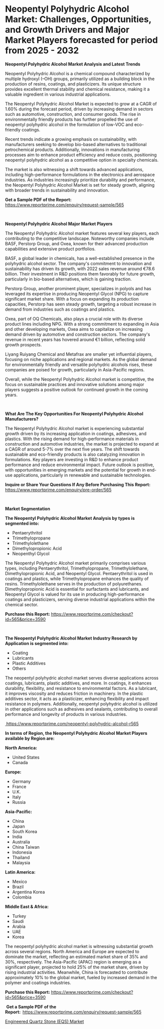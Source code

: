 <p><h1>Neopentyl Polyhydric Alcohol Market: Challenges, Opportunities, and Growth Drivers and Major Market Players forecasted for period from 2025 - 2032</h1></p><p><strong>Neopentyl Polyhydric Alcohol Market Analysis and Latest Trends</strong></p>
<p><p>Neopentyl Polyhydric Alcohol is a chemical compound characterized by multiple hydroxyl (–OH) groups, primarily utilized as a building block in the production of resins, coatings, and plasticizers. Its unique structure provides excellent thermal stability and chemical resistance, making it a valuable ingredient in various industrial applications.</p><p>The Neopentyl Polyhydric Alcohol Market is expected to grow at a CAGR of 1.60% during the forecast period, driven by increasing demand in sectors such as automotive, construction, and consumer goods. The rise in environmentally friendly products has further propelled the use of neopentyl polyhydric alcohol in the formulation of low-VOC and eco-friendly coatings.</p><p>Recent trends indicate a growing emphasis on sustainability, with manufacturers seeking to develop bio-based alternatives to traditional petrochemical products. Additionally, innovations in manufacturing processes aim to enhance product efficiency and reduce costs, positioning neopentyl polyhydric alcohol as a competitive option in specialty chemicals.</p><p>The market is also witnessing a shift towards advanced applications, including high-performance formulations in the electronics and aerospace industries. As industries increasingly prioritize durability and performance, the Neopentyl Polyhydric Alcohol Market is set for steady growth, aligning with broader trends in sustainability and innovation.</p></p>
<p><strong>Get a Sample PDF of the Report:&nbsp;</strong> <a href="https://www.reportprime.com/enquiry/request-sample/565?utm_campaign=2789&utm_medium=2&utm_source=Github&utm_content=ia&utm_term=18032025&utm_id=neopentyl-polyhydric-alcohol">https://www.reportprime.com/enquiry/request-sample/565</a></p>
<p>&nbsp;</p>
<p><strong>Neopentyl Polyhydric Alcohol Major Market Players</strong></p>
<p><p>The Neopentyl Polyhydric Alcohol market features several key players, each contributing to the competitive landscape. Noteworthy companies include BASF, Perstorp Group, and Oxea, known for their advanced production capabilities and extensive product portfolios. </p><p>BASF, a global leader in chemicals, has a well-established presence in the polyhydric alcohol sector. The company's commitment to innovation and sustainability has driven its growth, with 2022 sales revenue around €78.6 billion. Their investment in R&D positions them favorably for future growth, particularly in bio-based alternatives, which is gaining traction.</p><p>Perstorp Group, another prominent player, specializes in polyols and has leveraged its expertise in producing Neopentyl Glycol (NPG) to capture significant market share. With a focus on expanding its production capacities, Perstorp has seen steady growth, targeting a robust increase in demand from industries such as coatings and plastics.</p><p>Oxea, part of OQ Chemicals, also plays a crucial role with its diverse product lines including NPG. With a strong commitment to expanding in Asia and other developing markets, Oxea aims to capitalize on increasing demand driven by automotive and construction sectors. The company's revenue in recent years has hovered around €1 billion, reflecting solid growth prospects.</p><p>Liyang Ruiyang Chemical and Metafrax are smaller yet influential players, focusing on niche applications and regional markets. As the global demand for environmentally friendly and versatile polyhydric alcohols rises, these companies are poised for growth, particularly in Asia-Pacific regions.</p><p>Overall, while the Neopentyl Polyhydric Alcohol market is competitive, the focus on sustainable practices and innovative solutions among major players suggests a positive outlook for continued growth in the coming years.</p></p>
<p>&nbsp;</p>
<p><strong>What Are The Key Opportunities For Neopentyl Polyhydric Alcohol Manufacturers?</strong></p>
<p><p>The Neopentyl Polyhydric Alcohol market is experiencing substantial growth driven by its increasing application in coatings, adhesives, and plastics. With the rising demand for high-performance materials in construction and automotive industries, the market is projected to expand at a CAGR of around 5-7% over the next five years. The shift towards sustainable and eco-friendly products is also catalyzing innovation in formulations. Key players are investing in R&D to enhance product performance and reduce environmental impact. Future outlook is positive, with opportunities in emerging markets and the potential for growth in end-use applications, particularly in renewable and sustainable technologies.</p></p>
<p><strong>Inquire or Share Your Questions If Any Before Purchasing This Report:</strong> <a href="https://www.reportprime.com/enquiry/pre-order/565?utm_campaign=2789&utm_medium=2&utm_source=Github&utm_content=ia&utm_term=18032025&utm_id=neopentyl-polyhydric-alcohol">https://www.reportprime.com/enquiry/pre-order/565</a></p>
<p>&nbsp;</p>
<p><strong>Market Segmentation</strong></p>
<p><strong>The Neopentyl Polyhydric Alcohol Market Analysis by types is segmented into:</strong></p>
<p><ul><li>Pentaerythritol</li><li>Trimethylopropane</li><li>Trimethylolethane</li><li>Dimethylopropionic Acid</li><li>Neopenthyl Glycol</li></ul></p>
<p><p>The Neopentyl Polyhydric Alcohol market primarily comprises various types, including Pentaerythritol, Trimethylopropane, Trimethylolethane, Dimethylopropionic Acid, and Neopentyl Glycol. Pentaerythritol is used in coatings and plastics, while Trimethylopropane enhances the quality of resins. Trimethylolethane serves in the production of polyurethanes. Dimethylopropionic Acid is essential for surfactants and lubricants, and Neopentyl Glycol is valued for its use in producing high-performance coatings and plasticizers, serving diverse industrial applications within the chemical sector.</p></p>
<p><strong>Purchase this Report:&nbsp;</strong><a href="https://www.reportprime.com/checkout?id=565&price=3590&utm_campaign=2789&utm_medium=2&utm_source=Github&utm_content=ia&utm_term=18032025&utm_id=neopentyl-polyhydric-alcohol">https://www.reportprime.com/checkout?id=565&price=3590</a></p>
<p>&nbsp;</p>
<p><strong>The Neopentyl Polyhydric Alcohol Market Industry Research by Application is segmented into:</strong></p>
<p><ul><li>Coating</li><li>Lubricants</li><li>Plastic Additives</li><li>Others</li></ul></p>
<p><p>The neopentyl polyhydric alcohol market serves diverse applications across coatings, lubricants, plastic additives, and more. In coatings, it enhances durability, flexibility, and resistance to environmental factors. As a lubricant, it improves viscosity and reduces friction in machinery. In the plastic additives sector, it acts as a plasticizer, enhancing flexibility and impact resistance in polymers. Additionally, neopentyl polyhydric alcohol is utilized in other applications such as adhesives and sealants, contributing to overall performance and longevity of products in various industries.</p></p>
<p><a href="https://www.reportprime.com/neopentyl-polyhydric-alcohol-r565?utm_campaign=2789&utm_medium=2&utm_source=Github&utm_content=ia&utm_term=18032025&utm_id=neopentyl-polyhydric-alcohol">&nbsp;https://www.reportprime.com/neopentyl-polyhydric-alcohol-r565</a></p>
<p><strong>In terms of Region, the Neopentyl Polyhydric Alcohol Market Players available by Region are:</strong></p>
<p>
    <p> <strong> North America: </strong>
        <ul>
            <li>United States</li>
            <li>Canada</li>
        </ul>
        </p> 
    <p> <strong> Europe: </strong>
        <ul>
            <li>Germany</li>
            <li>France</li>
            <li>U.K.</li>
            <li>Italy</li>
            <li>Russia</li>
        </ul>
        </p> 
    <p> <strong> Asia-Pacific: </strong>
        <ul>
            <li>China</li>
            <li>Japan</li>
            <li>South Korea</li>
            <li>India</li>
            <li>Australia</li>
            <li>China Taiwan</li>
            <li>Indonesia</li>
            <li>Thailand</li>
            <li>Malaysia</li>
        </ul>
        </p> 
    <p> <strong> Latin America: </strong>
        <ul>
            <li>Mexico</li>
            <li>Brazil</li>
            <li>Argentina Korea</li>
            <li>Colombia</li>
        </ul>
        </p> 
    <p> <strong> Middle East & Africa: </strong>
        <ul>
            <li>Turkey</li>
            <li>Saudi</li>
            <li>Arabia</li>
            <li>UAE</li>
            <li>Korea</li>
        </ul>
    </p>
    </p>
<p><p>The neopentyl polyhydric alcohol market is witnessing substantial growth across several regions. North America and Europe are expected to dominate the market, reflecting an estimated market share of 35% and 30%, respectively. The Asia-Pacific (APAC) region is emerging as a significant player, projected to hold 25% of the market share, driven by rising industrial activities. Meanwhile, China is forecasted to contribute approximately 10% to the global market, fueled by increased demand in the polymer and coatings industries.</p></p>
<p><strong>Purchase this Report: </strong><a href="https://www.reportprime.com/checkout?id=565&price=3590&utm_campaign=2789&utm_medium=2&utm_source=Github&utm_content=ia&utm_term=18032025&utm_id=neopentyl-polyhydric-alcohol">https://www.reportprime.com/checkout?id=565&price=3590</a></p>
<p>&nbsp;<strong>Get a Sample PDF of the Report:&nbsp;&nbsp;</strong><a href="https://www.reportprime.com/enquiry/request-sample/565?utm_campaign=2789&utm_medium=2&utm_source=Github&utm_content=ia&utm_term=18032025&utm_id=neopentyl-polyhydric-alcohol">https://www.reportprime.com/enquiry/request-sample/565</a></p>
<p><strong></strong></p>
<p><p><a href="https://github.com/ravenecashe/Market-Research-Report-List-1/blob/main/engineered-quartz-stone-eqs-market.md?utm_campaign=2789&utm_medium=2&utm_source=Github&utm_content=ia&utm_term=18032025&utm_id=neopentyl-polyhydric-alcohol">Engineered Quartz Stone (EQS) Market</a></p></p>